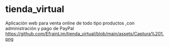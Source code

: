 # tienda_virtual
Aplicación web para venta online de todo tipo productos ,con administración y pago de PayPal
https://github.com/EfrainLim/tienda_virtual/blob/main/assets/Captura%201.png
